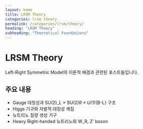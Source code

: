 ```yaml
---
layout: home
title: LRSM Theory
categories: lrsm theory
permalink: /categories/lrsm/theory/
heading: "LRSM Theory"
subheading: "Theoretical Foundations"
---
```


# LRSM Theory

Left-Right Symmetric Model의 이론적 배경과 관련된 포스트들입니다.

## 주요 내용
- Gauge 대칭성과 SU(2)_L × SU(2)_R × U(1)_{B-L} 구조
- Higgs 기구와 자발적 대칭성 깨짐
- 뉴트리노 질량 생성 기구
- Heavy Right-handed 뉴트리노와 W_R, Z' boson